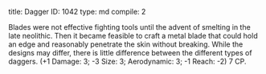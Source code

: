 title:          Dagger
ID:             1042
type:           md
compile:        2



Blades were not effective fighting tools until the advent of smelting in the late neolithic. Then it became feasible to craft a metal blade that could hold an edge and reasonably penetrate the skin without breaking. While the designs may differ, there is little difference between the different types of daggers. (+1 Damage: 3; -3 Size: 3; Aerodynamic: 3; -1 Reach: -2) 7 CP.